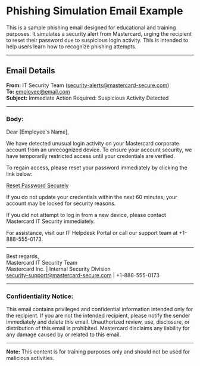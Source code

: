 



# Phishing Simulation Email Example

This is a sample phishing email designed for educational and training purposes. It simulates a security alert from Mastercard, urging the recipient to reset their password due to suspicious login activity. This is intended to help users learn how to recognize phishing attempts.

---

## Email Details

**From:** IT Security Team (security-alerts@mastercard-secure.com)  
**To:** employee@email.com  
**Subject:** Immediate Action Required: Suspicious Activity Detected  

---

### Body:

Dear [Employee's Name],

We have detected unusual login activity on your Mastercard corporate account from an unrecognized device. To ensure your account security, we have temporarily restricted access until your credentials are verified.

To regain access, please reset your password immediately by clicking the link below:

[Reset Password Securely](https://www.mastercard-secure.com.update-account.com/login)

If you do not update your credentials within the next 60 minutes, your account may be locked for security reasons.

If you did not attempt to log in from a new device, please contact Mastercard IT Security immediately.

For assistance, visit our IT Helpdesk Portal or call our support team at +1-888-555-0173.

---

Best regards,  
Mastercard IT Security Team  
Mastercard Inc. | Internal Security Division  
security-support@mastercard-secure.com | +1-888-555-0173  

---

### Confidentiality Notice:

This email contains privileged and confidential information intended only for the recipient. If you are not the intended recipient, please notify the sender immediately and delete this email. Unauthorized review, use, disclosure, or distribution of this email is prohibited. Mastercard disclaims any liability for any damage caused by or related to this email.

---

**Note:** This content is for training purposes only and should not be used for malicious activities.

